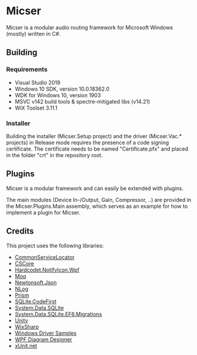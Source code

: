 # MicserMicser is a modular audio routing framework for Microsoft Windows (mostly) written in C#.## Building### Requirements* Visual Studio 2019 * Windows 10 SDK, version 10.0.18362.0 * WDK for Windows 10, version 1903 * MSVC v142 build tools & spectre-mitigated libs (v14.21)* WiX Toolset 3.11.1### InstallerBuilding the installer (Micser.Setup project) and the driver (Micser.Vac.* projects) in Release mode requires the presence of a code signing certificate.The certificate needs to be named "Certificate.pfx" and placed in the folder "crt" in the repository root.## PluginsMicser is a modular framework and can easily be extended with plugins.The main modules (Device In-/Output, Gain, Compressor, ..) are provided in the Micser.Plugins.Main assembly, which serves as an example for how to implement a plugin for Micser.## CreditsThis project uses the following libraries:* [CommonServiceLocator](https://github.com/unitycontainer/commonservicelocator)* [CSCore](https://github.com/filoe/cscore)* [Hardcodet.NotifyIcon.Wpf](http://www.hardcodet.net/wpf-notifyicon)* [Moq](https://github.com/moq/moq4)* [Newtonsoft.Json](https://www.newtonsoft.com/json)* [NLog](https://nlog-project.org/)* [Prism](https://github.com/PrismLibrary/Prism)* [SQLite.CodeFirst](https://github.com/msallin/SQLiteCodeFirst)* [System.Data.SQLite](https://system.data.sqlite.org/index.html/doc/trunk/www/index.wiki)* [System.Data.SQLite.EF6.Migrations](https://github.com/bubibubi/db2ef6migrations)* [Unity](https://github.com/unitycontainer/unity)* [WixSharp](https://github.com/oleg-shilo/wixsharp)* [Windows Driver Samples](https://github.com/Microsoft/Windows-driver-samples)* [WPF Diagram Designer](https://www.codeproject.com/Articles/22952/WPF-Diagram-Designer-Part-1)* [xUnit.net](https://github.com/xunit/xunit)